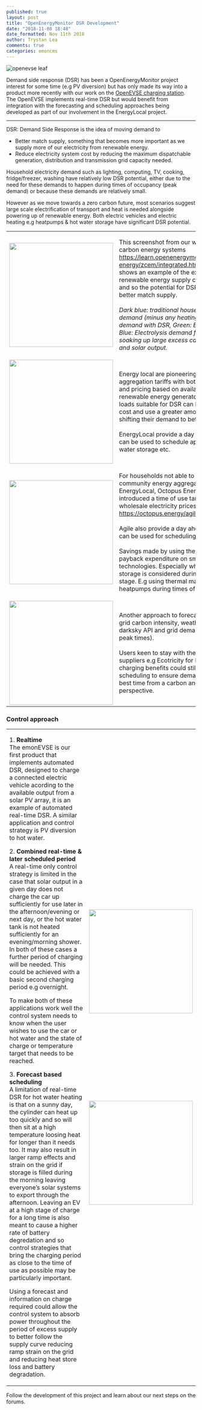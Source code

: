 ```yaml
---
published: true
layout: post
title: "OpenEnergyMonitor DSR Development"
date: "2018-11-08 18:48"
date_formatted: Nov 11th 2018
author: Trystan Lea
comments: true
categories: emoncms
---
```


![openevse leaf]({{site.image_path}}/leaf-openevse.jpg)

Demand side response (DSR) has been a OpenEnergyMonitor project interest for some time (e.g PV diversion) but has only made its way into a product more recently with our work on the [OpenEVSE charging station](https://guide.openenergymonitor.org/applications/ev-charging/). The OpenEVSE implements real-time DSR but would benefit from integration with the forecasting and scheduling approaches being developed as part of our involvement in the EnergyLocal project.

<!--more-->

---

DSR: Demand Side Response is the idea of moving demand to

* Better match supply, something that becomes more important as we supply more of our electricity from renewable energy.
* Reduce electricity system cost by reducing the maximum dispatchable generation, distribution and transmission grid capacity needed.

Household electricity demand such as lighting, computing, TV, cooking, fridge/freezer, washing have relatively low DSR potential, either due to the need for these demands to happen during times of occupancy (peak demand) or because these demands are relatively small.

However as we move towards a zero carbon future, most scenarios suggest large scale electrification of transport and heat is needed alongside powering up of renewable energy. Both electric vehicles and electric heating e.g heatpumps & hot water storage have significant DSR potential.

<table><tr><td style="width:35%">

<img src="https://blog.openenergymonitor.org/images/energymodel.png" style="width:276px" />

</td><td>

This screenshot from our work on modelling zero carbon energy systems <a href="https://learn.openenergymonitor.org/sustainable-energy/zcem/integrated.html#fullhousehold">https://learn.openenergymonitor.org/sustainable-energy/zcem/integrated.html#fullhousehold</a> shows an example of the extent to which renewable energy supply could vary in the future and so the potential for DSR to move demand to better match supply.
<br><br>
<i>Dark blue: traditional household electricity demand (minus any heating), Red: heatpump demand with DSR, Green: EV demand with DSR, Blue: Electrolysis demand for synthetic fuels soaking up large excess capacity, Total: Wind and solar output.</i>

</td></tr><tr><td>

<img src="https://blog.openenergymonitor.org/images/cydynni.png" style="width:276px" />
</td><td>

Energy local are pioneering community energy aggregation tariffs with both time of use pricing and pricing based on availability of a local renewable energy generator. A household with loads suitable for DSR can lower their electricity cost and use a greater amount of local power by shifting their demand to better times.
<br><br>
EnergyLocal provide a day ahead forecast that can be used to schedule appliances, EV’s, hot water storage etc.

</td></tr><tr><td>

<img src="https://blog.openenergymonitor.org/images/octopus.png" style="width:276px" />

</td><td>

For households not able to take part in community energy aggregation tariffs such as EnergyLocal, Octopus Energy have recently introduced a time of use tariff, that reflects wholesale electricity prices. <a href="https://octopus.energy/agile">https://octopus.energy/agile</a>
<br><br>
Agile also provide a day ahead price profile that can be used for scheduling.
<br><br>
Savings made by using these tariffs can help payback expenditure on smart energy technologies. Especially where battery or heat storage is considered during the build or retrofit stage. E.g using thermal mass to store heat from heatpumps during times of excess supply.

</td></tr><tr><td>

<img src="https://blog.openenergymonitor.org/images/gridcarbon.png" style="width:276px" />

</td><td>

Another approach to forecasting could be to use grid carbon intensity, weather forecasts e.g darksky API and grid demand forecasts (to avoid peak times).
<br><br>
Users keen to stay with their existing electricity suppliers e.g Ecotricity for Electric Highway EV charging benefits could still make use of scheduling to ensure demand happens at the best time from a carbon and limiting grid strain perspective.

</td></tr></table>

### Control approach

<table><tr><td>

<p>1. <b>Realtime</b><br>
The emonEVSE is our first product that implements automated DSR, designed to charge a connected electric vehicle acording to the available output from a solar PV array, it is an example of automated real-time DSR. A similar application and control strategy is PV diversion to hot water.</p>

<p>2. <b>Combined real-time & later scheduled period</b><br>
A real-time only control strategy is limited in the case that solar output in a given day does not charge the car up sufficiently for use later in the afternoon/evening or next day, or the hot water tank is not heated sufficiently for an evening/morning shower. In both of these cases a further period of charging will be needed. This could be achieved with a basic second charging period e.g overnight.</p>

<p>To make both of these applications work well the control system needs to know when the user wishes to use the car or hot water and the state of charge or temperature target that needs to be reached.</p>

<p>3. <b>Forecast based scheduling</b><br>
A limitation of real-time DSR for hot water heating is that on a sunny day, the cylinder can heat up too quickly and so will then sit at a high temperature loosing heat for longer than it needs too. It may also result in larger ramp effects and strain on the grid if storage is filled during the morning leaving everyone’s solar systems to export through the afternoon. Leaving an EV at a high stage of charge for a long time is also meant to cause a higher rate of battery degredation and so control strategies that bring the charging period as close to the time of use as possible may be particularly important.</p>

<p>
Using a forecast and information on charge required could allow the control system to absorb power throughout the period of excess supply to better follow the supply curve reducing ramp strain on the grid and reducing heat store loss and battery degradation.
</p>

</td><td style="width:35%">

<img src="https://blog.openenergymonitor.org/images/solardivert.png" style="width:276px" />

<br><br><br><br><br><br><br><br><br><br>

<img src="https://blog.openenergymonitor.org/images/scheduler.png" style="width:276px" />

</td></tr></table>

<p>Follow the development of this project and learn about our next steps on the forums.</p>
